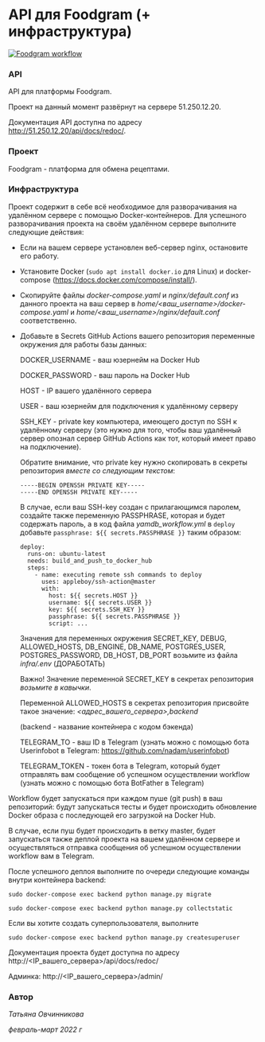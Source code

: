 # API для Foodgram (+ инфраструктура)

[![Foodgram workflow](https://github.com/tanja-ovc/foodgram-project-react/actions/workflows/foodgram_workflow.yml/badge.svg)](https://github.com/tanja-ovc/foodgram-project-react/actions/workflows/foodgram_workflow.yml)

### API

API для платформы Foodgram.

Проект на данный момент развёрнут на сервере 51.250.12.20.

Документация API доступна по адресу http://51.250.12.20/api/docs/redoc/.

### Проект

Foodgram - платформа для обмена рецептами.



### Инфраструктура

Проект содержит в себе всё необходимое для разворачивания на удалённом сервере с помощью Docker-контейнеров.
Для успешного разворачивания проекта на своём удалённом сервере выполните следующие действия:

 - Если на вашем сервере установлен веб-сервер nginx, остановите его работу.

 - Установите Docker (```sudo apt install docker.io``` для Linux) и docker-compose (https://docs.docker.com/compose/install/).

- Скопируйте файлы _docker-compose.yaml_ и _nginx/default.conf_ из данного проекта на ваш сервер в _home/<ваш_username>/docker-compose.yaml_ и _home/<ваш_username>/nginx/default.conf_ соответственно.

- Добавьте в Secrets GitHub Actions вашего репозитория переменные окружения для работы базы данных:

  DOCKER_USERNAME - ваш юзернейм на Docker Hub

  DOCKER_PASSWORD - ваш пароль на Docker Hub

  HOST - IP вашего удалённого сервера

  USER - ваш юзернейм для подключения к удалённому серверу

  SSH_KEY - private key компьютера, имеющего доступ по SSH к удалённому серверу (это нужно для того, чтобы ваш удалённый сервер опознал сервер GitHub Actions как тот, который имеет право на подключение).

  Обратите внимание, что private key нужно скопировать в секреты репозитория *вместе со следующим текстом*:
  ```
  -----BEGIN OPENSSH PRIVATE KEY-----
  -----END OPENSSH PRIVATE KEY-----
  ```

  В случае, если ваш SSH-key создан с прилагающимся паролем, создайте также переменную PASSPHRASE, которая и будет содержать пароль, а в код файла _yamdb\_workflow.yml_ в ```deploy``` добавьте ```passphrase: ${{ secrets.PASSPHRASE }}``` таким образом:
          
  ```
  deploy:
    runs-on: ubuntu-latest
    needs: build_and_push_to_docker_hub
    steps:
      - name: executing remote ssh commands to deploy
        uses: appleboy/ssh-action@master
        with:
          host: ${{ secrets.HOST }}
          username: ${{ secrets.USER }}
          key: ${{ secrets.SSH_KEY }}
          passphrase: ${{ secrets.PASSPHRASE }}
          script: ...
  ```

  Значения для переменных окружения SECRET_KEY, DEBUG, ALLOWED_HOSTS, DB_ENGINE, DB_NAME, POSTGRES_USER, POSTGRES_PASSWORD, DB_HOST, DB_PORT возьмите из файла _infra/.env_ (ДОРАБОТАТЬ)

  Важно! Значение переменной SECRET_KEY в секретах репозитория *возьмите в кавычки*.

  Переменной ALLOWED_HOSTS в секретах репозитория присвойте такое значение:
  _<адрес_вашего_сервера>,backend_

  (backend - название контейнера с кодом бэкенда)

  TELEGRAM_TO - ваш ID в Telegram (узнать можно с помощью бота Userinfobot в Telegram: https://github.com/nadam/userinfobot)

  TELEGRAM_TOKEN - токен бота в Telegram, который будет отправлять вам сообщение об успешном осуществлении workflow (узнать можно с помощью бота BotFather в Telegram)

Workflow будет запускаться при каждом пуше (git push) в ваш репозиторий: будут запускаться тесты и будет происходить обновление Docker образа с последующей его загрузкой на Docker Hub.

В случае, если пуш будет происходить в ветку master, будет запускаться также деплой проекта на вашем удалённом сервере и осуществляться отправка сообщения об успешном осуществлении workflow вам в Telegram.

После успешного деплоя выполните по очереди следующие команды внутри контейнера backend:

```sudo docker-compose exec backend python manage.py migrate```

```sudo docker-compose exec backend python manage.py collectstatic```

Если вы хотите создать суперпользователя, выполните

```sudo docker-compose exec backend python manage.py createsuperuser```

Документация проекта будет доступна по адресу http://<IP_вашего_сервера>/api/docs/redoc/

Админка: http://<IP_вашего_сервера>/admin/



### Автор

_Татьяна Овчинникова_

_февраль-март 2022 г_